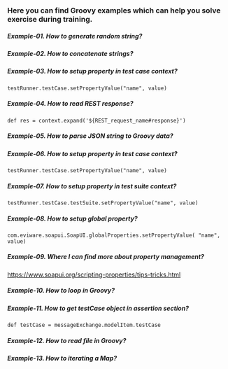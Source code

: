 ### Here you can find Groovy examples which can help you solve exercise during training.

##### Example-01. How to generate random string?
##### Example-02. How to concatenate strings?
##### Example-03. How to setup property in test case context?
`testRunner.testCase.setPropertyValue("name", value)`

##### Example-04. How to read REST response?
`def res = context.expand('${REST_request_name#response}')`

##### Example-05. How to parse JSON string to Groovy data?

##### Example-06. How to setup property in test case context?
`testRunner.testCase.setPropertyValue("name", value)`

##### Example-07. How to setup property in test suite context?
`testRunner.testCase.testSuite.setPropertyValue("name", value)`

##### Example-08. How to setup global property?
`com.eviware.soapui.SoapUI.globalProperties.setPropertyValue( "name", value)`

##### Example-09. Where I can find more about property management?

https://www.soapui.org/scripting-properties/tips-tricks.html

##### Example-10. How to loop in Groovy?

##### Example-11. How to get testCase object in assertion section?
`def testCase = messageExchange.modelItem.testCase`

##### Example-12. How to read file in Groovy?

##### Example-13. How to iterating a Map?





